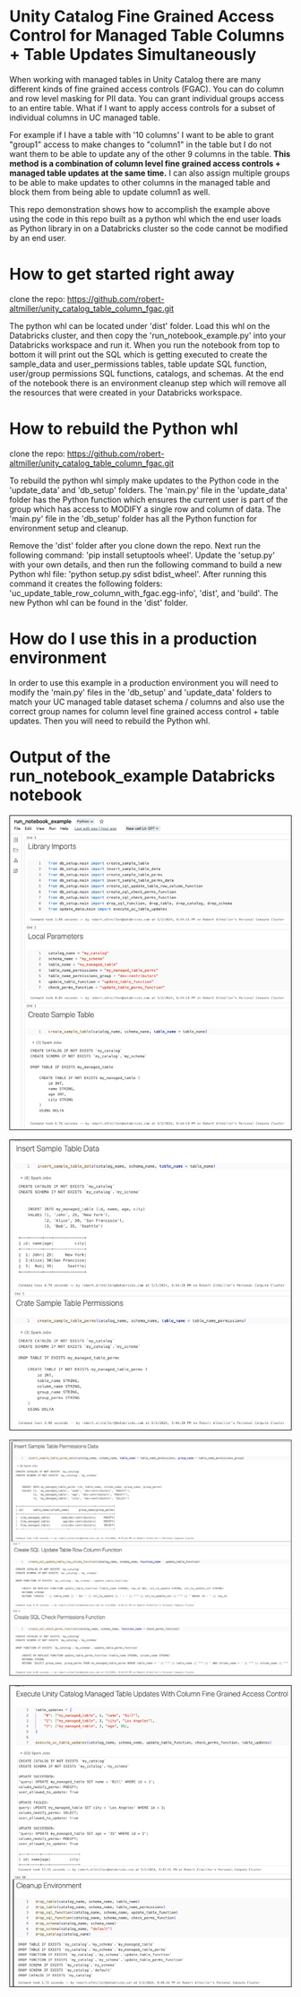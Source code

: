 # Unity Catalog Fine Grained Access Control for Managed Table Columns + Table Updates Simultaneously

When working with managed tables in Unity Catalog there are many different kinds of fine grained access controls (FGAC).  You can do column and row level masking for PII data.  You can grant individual groups access to an entire table.  What if I want to apply access controls for a subset of individual columns in UC managed table.  

For example if I have a table with '10 columns' I want to be able to grant "group1" access to make changes to "column1" in the table but I do not want them to be able to update any of the other 9 columns in the table.  __This method is a combination of column level fine grained access controls + managed table updates at the same time.__  I can also assign multiple groups to be able to make updates to other columns in the managed table and block them from being able to update column1 as well.

This repo demonstration shows how to accomplish the example above using the code in this repo built as a python whl which the end user loads as Python library in on a Databricks cluster so the code cannot be modified by an end user.

# How to get started right away

clone the repo: https://github.com/robert-altmiller/unity_catalog_table_column_fgac.git

The python whl can be located under 'dist' folder.  Load this whl on the Databricks cluster, and then copy the 'run_notebook_example.py' into your Databricks workspace and run it.  When you run the notebook from top to bottom it will print out the SQL which is getting executed to create the sample_data and user_permissions tables, table update SQL function, user/group permissions SQL functions, catalogs, and schemas.  At the end of the notebook there is an environment cleanup step which will remove all the resources that were created in your Databricks workspace.

# How to rebuild the Python whl

clone the repo: https://github.com/robert-altmiller/unity_catalog_table_column_fgac.git

To rebuild the python whl simply make updates to the Python code in the 'update_data' and 'db_setup' folders.  The 'main.py' file in the 'update_data' folder has the Python function which ensures the current user is part of the group which has access to MODIFY a single row and column of data.  The 'main.py' file in the 'db_setup' folder has all the Python function for environment setup and cleanup.

Remove the 'dist' folder after you clone down the repo.  Next run the following command: 'pip install setuptools wheel'.  Update the 'setup.py' with your own details, and then run the following command to build a new Python whl file: 'python setup.py sdist bdist_wheel'.  After running this command it creates the following folders: 'uc_update_table_row_column_with_fgac.egg-info', 'dist', and 'build'.  The new Python whl can be found in the 'dist' folder.

# How do I use this in a production environment

In order to use this example in a production environment you will need to modify the 'main.py' files in the 'db_setup' and 'update_data' folders to match your UC managed table dataset schema / columns and also use the correct group names for column level fine grained access control + table updates.  Then you will need to rebuild the Python whl.

# Output of the run_notebook_example Databricks notebook

![step1.png](/readme_images/step1.png)

![step2.jpg](/readme_images/step2.png)

![step3.jpg](/readme_images/step3.png)

![step4.jpg](/readme_images/step4.png)